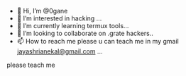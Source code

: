 - 👋 Hi, I’m @0gane
- 👀 I’m interested in hacking ...
- 🌱 I’m currently learning termux tools...
- 💞️ I’m looking to collaborate on .grate hackers..
- 📫 How to reach me please u can teach me in my gmail jayashrianekal@gmail.com
...

<!---
0gane/0gane is a ✨ special ✨ repository because its `README.md` (this file) appears on your GitHub profile.
You can click the Preview link to take a look at your changes.
--->please teach me

